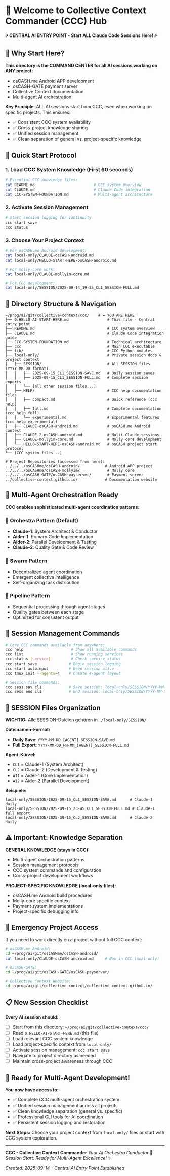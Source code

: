 # 🤖 Welcome to Collective Context Commander (CCC) Hub

**⚡ CENTRAL AI ENTRY POINT - Start ALL Claude Code Sessions Here! ⚡**

## 🎯 Why Start Here?

**This directory is the COMMAND CENTER for all AI sessions working on ANY project:**
- osCASH.me Android APP development
- osCASH-GATE payment server
- Collective Context documentation
- Multi-agent AI orchestration

**Key Principle**: ALL AI sessions start from CCC, even when working on specific projects. This ensures:
- ✅ Consistent CCC system availability
- ✅ Cross-project knowledge sharing
- ✅ Unified session management
- ✅ Clean separation of general vs. project-specific knowledge

## 🚀 Quick Start Protocol

### 1. **Load CCC System Knowledge** (First 60 seconds)
```bash
# Essential CCC knowledge files:
cat README.md                          # CCC system overview
cat CLAUDE.md                          # Claude Code integration
cat CCC-SYSTEM-FOUNDATION.md           # Multi-agent architecture
```

### 2. **Activate Session Management**
```bash
# Start session logging for continuity
ccc start save
ccc status
```

### 3. **Choose Your Project Context**
```bash
# For osCASH.me Android development:
cat local-only/CLAUDE-osCASH-android.md
cat local-only/HELLO-START-HERE-osCASH-android.md

# For molly-core work:
cat local-only/CLAUDE-mollyim-core.md

# For CCC development:
cat local-only/SESSION/2025-09-14_19-25_CL1_SESSION-FULL.md
```

## 📁 Directory Structure & Navigation

```
~/prog/ai/git/collective-context/ccc/    # ← YOU ARE HERE
├── 0.HELLO-AI-START-HERE.md                 # This file - Central entry point
├── README.md                                # CCC system overview
├── CLAUDE.md                                # Claude Code integration guide
├── CCC-SYSTEM-FOUNDATION.md                 # Technical architecture
├── ccc                                      # Main CCC executable
├── lib/                                     # CCC Python modules
├── local-only/                              # Private session docs & project context
│   ├── SESSION/                             # All SESSION files (YYYY-MM-DD format)
│   │   ├── 2025-09-15_CL1_SESSION-SAVE.md   # Daily session saves
│   │   ├── 2025-09-15_CL1_SESSION-FULL.md   # Complete session exports
│   │   └── [all other session files...]
│   ├── HELP/                                # CCC help documentation files
│   │   ├── compact.md                       # Quick reference (ccc help)
│   │   ├── full.md                          # Complete documentation (ccc help full)
│   │   └── experimental.md                  # Experimental features (ccc help experimental)
│   ├── CLAUDE-osCASH-android.md             # osCASH.me Android context
│   ├── CLAUDE-2-osCASH-android.md           # Multi-Claude sessions
│   ├── CLAUDE-mollyim-core.md               # Molly core development
│   └── HELLO-START-HERE-osCASH-android.md   # osCASH project start protocol
└── [CCC system files...]

# Project Repositories (accessed from here):
../../../osCASHme/osCASH-android/           # Android APP project
../../../osCASHme/osCASH-mollyim/            # Molly core
../../../osCASH-GATE/osCASH-payserver/       # Payment server
../collective-context.github.io/            # Documentation website
```

## 🔄 Multi-Agent Orchestration Ready

**CCC enables sophisticated multi-agent coordination patterns:**

### 🎼 Orchestra Pattern (Default)
- **Claude-1**: System Architect & Conductor
- **Aider-1**: Primary Code Implementation
- **Aider-2**: Parallel Development & Testing
- **Claude-2**: Quality Gate & Code Review

### 🐝 Swarm Pattern
- Decentralized agent coordination
- Emergent collective intelligence
- Self-organizing task distribution

### 🔄 Pipeline Pattern
- Sequential processing through agent stages
- Quality gates between each stage
- Optimized for consistent output

## 🎯 Session Management Commands

```bash
# Core CCC commands available from anywhere:
ccc help                     # Show all available commands
ccc list                     # Show running services
ccc status [service]         # Check service status
ccc start save              # Begin session logging
ccc start autoinput         # Keep session alive
ccc tmux init --agents=4    # Create 4-agent layout

# Session file commands:
ccc sess sav cl1            # Save session: local-only/SESSION/YYYY-MM-DD_CL1_SESSION-SAVE.md
ccc sess end cl1            # End session: local-only/SESSION/YYYY-MM-DD_HH-MM_CL1_SESSION-FULL.md
```

## 📂 SESSION Files Organization

**WICHTIG:** Alle SESSION-Dateien gehören in `./local-only/SESSION/`

**Dateinamen-Format:**
- **Daily Save**: `YYYY-MM-DD_[AGENT]_SESSION-SAVE.md`
- **Full Export**: `YYYY-MM-DD_HH-MM_[AGENT]_SESSION-FULL.md`

**Agent-Kürzel:**
- `CL1` = Claude-1 (System Architect)
- `CL2` = Claude-2 (Development & Testing)
- `AI1` = Aider-1 (Core Implementation)
- `AI2` = Aider-2 (Parallel Development)

**Beispiele:**
```
local-only/SESSION/2025-09-15_CL1_SESSION-SAVE.md      # Claude-1 daily
local-only/SESSION/2025-09-15_23-45_CL1_SESSION-FULL.md # Claude-1 full export
local-only/SESSION/2025-09-15_CL2_SESSION-SAVE.md      # Claude-2 daily
```

## ⚠️ Important: Knowledge Separation

**GENERAL KNOWLEDGE (stays in CCC):**
- Multi-agent orchestration patterns
- Session management protocols
- CCC system commands and configuration
- Cross-project development workflows

**PROJECT-SPECIFIC KNOWLEDGE (local-only files):**
- osCASH.me Android build procedures
- Molly-core specific context
- Payment system implementations
- Project-specific debugging info

## 🚨 Emergency Project Access

If you need to work directly on a project without full CCC context:

```bash
# osCASH.me Android:
cd ~/prog/ai/git/osCASHme/osCASH-android/
cat local-only/CLAUDE-osCASH-android.md     # Now in CCC local-only!

# osCASH-GATE:
cd ~/prog/ai/git/osCASH-GATE/osCASH-payserver/

# Collective Context Website:
cd ~/prog/ai/git/collective-context/collective-context.github.io/
```

## 📋 New Session Checklist

**Every AI session should:**
- [ ] Start from this directory: `~/prog/ai/git/collective-context/ccc/`
- [ ] Read `0.HELLO-AI-START-HERE.md` (this file)
- [ ] Load relevant CCC system knowledge
- [ ] Load project-specific context from `local-only/`
- [ ] Activate session management: `ccc start save`
- [ ] Navigate to project directory as needed
- [ ] Maintain cross-project awareness through CCC

## 🎉 Ready for Multi-Agent Development!

**You now have access to:**
- ✅ Complete CCC multi-agent orchestration system
- ✅ Unified session management across all projects
- ✅ Clean knowledge separation (general vs. specific)
- ✅ Professional CLI tools for AI coordination
- ✅ Persistent session logging and restoration

**Next Steps:** Choose your project context from `local-only/` files or start with CCC system exploration.

---

**CCC - Collective Context Commander**
*Your AI Orchestra Conductor* 🎼
*Session Start: Ready for Multi-Agent Excellence!* ✨

*Created: 2025-09-14 - Central AI Entry Point Established*